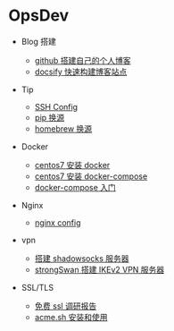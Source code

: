 <!-- _sidebar.md -->

# OpsDev <!-- {docsify-ignore} -->

- Blog 搭建

  - [github 搭建自己的个人博客](/OpsDev/pages-github-io.md)
  - [docsify 快速构建博客站点](/OpsDev/docsify-快速构建博客站点.md)

- Tip

  - [SSH Config](/OpsDev/tip/ssh-config.md)
  - [pip 换源](/OpsDev/tip/pip换源.md)
  - [homebrew 换源](/OpsDev/tip/homebrew换源.md)

- Docker

  - [centos7 安装 docker](/OpsDev/docker/centos7安装docker.md)
  - [centos7 安装 docker-compose](/OpsDev/docker/centos7安装docker-compose.md)
  - [docker-compose 入门](/OpsDev/docker/docker-compose入门.md)

- Nginx

  - [nginx config](/OpsDev/nginx/nginx-config.md)

- vpn

  - [搭建 shadowsocks 服务器](/OpsDev/vpn/shadowsocks.md)
  - [strongSwan 搭建 IKEv2 VPN 服务器](/OpsDev/vpn/strongSwan.md)

- SSL/TLS
  - [免费 ssl 调研报告](/OpsDev/report-free-ssl.md)
  - [acme.sh 安装和使用](/OpsDev/ssl-acme.sh.md)
